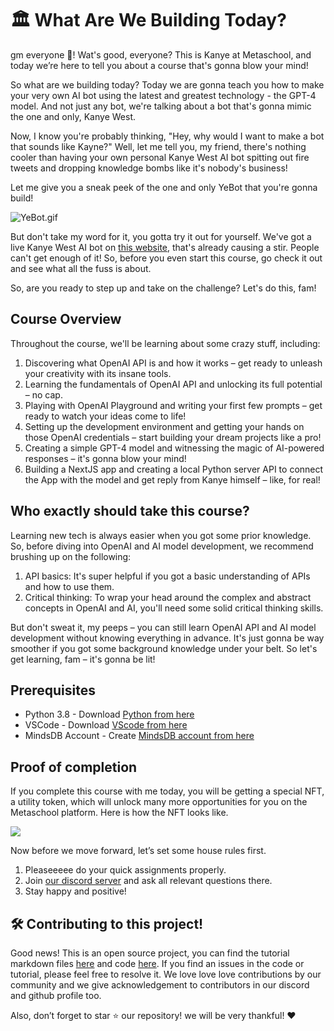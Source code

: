 # 🏛️ What Are We Building Today?

gm everyone 🌈! Wat's good, everyone? This is Kanye at Metaschool, and today we’re here to tell you about a course that's gonna blow your mind!

So what are we building today? Today we are gonna teach you how to make your very own AI bot using the latest and greatest technology - the GPT-4 model. And not just any bot, we're talking about a bot that's gonna mimic the one and only, Kanye West.

Now, I know you're probably thinking, "Hey, why would I want to make a bot that sounds like Kayne?" Well, let me tell you, my friend, there's nothing cooler than having your own personal Kanye West AI bot spitting out fire tweets and dropping knowledge bombs like it's nobody's business!

Let me give you a sneak peek of the one and only YeBot that you're gonna build!

![YeBot.gif](https://github.com/0xmetaschool/Learning-Projects/raw/main/Build%20a%20YeBot%20with%20OpenAI%20API/1.%20Ready%2C%20Set%2C%20Build!/What%E2%80%99s%20Up%20e0976f9262fa4fb6a2be99c2d8b3739f/YeBot.gif)

But don't take my word for it, you gotta try it out for yourself. We've got a live Kanye West AI bot on [this website](https://main--teal-elf-5fdf29.netlify.app/), that's already causing a stir. People can't get enough of it! So, before you even start this course, go check it out and see what all the fuss is about.

So, are you ready to step up and take on the challenge? Let's do this, fam! 

## Course Overview

Throughout the course, we'll be learning about some crazy stuff, including:

1. Discovering what OpenAI API is and how it works – get ready to unleash your creativity with its insane tools.
2. Learning the fundamentals of OpenAI API and unlocking its full potential – no cap.
3. Playing with OpenAI Playground and writing your first few prompts – get ready to watch your ideas come to life!
4. Setting up the development environment and getting your hands on those OpenAI credentials – start building your dream projects like a pro!
5. Creating a simple GPT-4 model and witnessing the magic of AI-powered responses – it's gonna blow your mind!
6. Building a NextJS app and creating a local Python server API to connect the App with the model and get reply from Kanye himself – like, for real!

## Who exactly should take this course?

Learning new tech is always easier when you got some prior knowledge. So, before diving into OpenAI and AI model development, we recommend brushing up on the following:

1. API basics: It's super helpful if you got a basic understanding of APIs and how to use them.
2. Critical thinking: To wrap your head around the complex and abstract concepts in OpenAI and AI, you'll need some solid critical thinking skills.

But don't sweat it, my peeps – you can still learn OpenAI API and AI model development without knowing everything in advance. It's just gonna be way smoother if you got some background knowledge under your belt. So let's get learning, fam – it's gonna be lit!

## Prerequisites
- Python 3.8 - Download [Python from here](https://www.python.org/downloads/)
- VSCode - Download [VScode from here](https://code.visualstudio.com/)
- MindsDB Account - Create [MindsDB account from here](https://mindsdb.com/)

## Proof of completion
If you complete this course with me today, you will be getting a special NFT, a utility token, which will unlock many more opportunities for you on the Metaschool platform. Here is how the NFT looks like.

![](https://github-production-user-asset-6210df.s3.amazonaws.com/129931419/240162805-39ec7f2b-da59-4a3c-b81f-90e3fe8c50c4.gif)

Now before we move forward, let’s set some house rules first.

1.  Pleaseeeee do your quick assignments properly.
2.  Join  [our discord server](https://discord.gg/vbVMUwXWgc)  and ask all relevant questions there.
3.  Stay happy and positive!

## 🛠 Contributing to this project!

Good news! This is an open source project, you can find the tutorial markdown files  [here](https://github.com/0xmetaschool/Learning-Projects)  and code  [here](https://github.com/0xmetaschool/Horoscope-NFT-Project). If you find an issues in the code or tutorial, please feel free to resolve it. We love love love contributions by our community and we give acknowledgement to contributors in our discord and github profile too.

Also, don’t forget to star ⭐️ our repository! we will be very thankful! ♥️